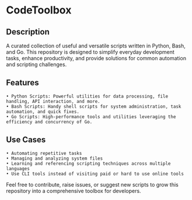 # CodeToolbox

## Description

A curated collection of useful and versatile scripts written in Python, Bash, and Go. This repository is designed to simplify everyday development tasks, enhance productivity, and provide solutions for common automation and scripting challenges.

## Features

	• Python Scripts: Powerful utilities for data processing, file handling, API interaction, and more.
	• Bash Scripts: Handy shell scripts for system administration, task automation, and quick fixes.
	• Go Scripts: High-performance tools and utilities leveraging the efficiency and concurrency of Go.

## Use Cases

	• Automating repetitive tasks
	• Managing and analyzing system files
	• Learning and referencing scripting techniques across multiple languages
    • Use CLI tools instead of visiting paid or hard to use online tools

Feel free to contribute, raise issues, or suggest new scripts to grow this repository into a comprehensive toolbox for developers.

